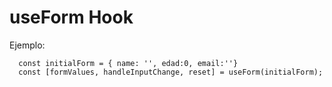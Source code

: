 # useForm Hook

Ejemplo:
```
  const initialForm = { name: '', edad:0, email:''}
  const [formValues, handleInputChange, reset] = useForm(initialForm);
```
